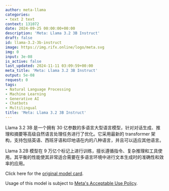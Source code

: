 ```yaml
---
author: meta-llama
categories:
- text 2 text
context: 131072
date: 2024-09-25 00:00:00+00:00
description: 'Meta: Llama 3.2 3B Instruct'
draft: false
id: llama-3.2-3b-instruct
image: https://img.rifx.online/logo/meta.svg
img: 0
input: 3e-08
is_active: false
last_updated: 2024-11-11 03:09:59+00:00
meta_title: 'Meta: Llama 3.2 3B Instruct'
output: 5e-08
request: 0
tags:
- Natural Language Processing
- Machine Learning
- Generative AI
- Chatbots
- Multilingual
title: 'Meta: Llama 3.2 3B Instruct'
---
```
















Llama 3.2 3B 是一个拥有 30 亿参数的多语言大型语言模型，针对对话生成、推理和摘要等高级自然语言处理任务进行了优化。它采用最新的 transformer 架构，支持包括英语、西班牙语和印地语在内的八种语言，并且可以适应其他语言。

Llama 3.2B 模型在 9 万亿个标记上进行训练，擅长遵循指令、复杂推理和工具使用。其平衡的性能使其非常适合需要在多语言环境中进行文本生成时的准确性和效率的应用。

Click here for the [original model card](https://github.com/meta-llama/llama-models/blob/main/models/llama3_2/MODEL_CARD.md).

Usage of this model is subject to [Meta's Acceptable Use Policy](https://www.llama.com/llama3/use-policy/).

